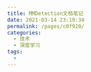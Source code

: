 ```yaml
---
title: MMDetection文档笔记
date: 2021-03-14 23:19:34
permalink: /pages/c0f920/
categories:
  - 技术
  - 深度学习
tags:
  - 
---
```

